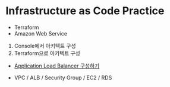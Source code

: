 # Infrastructure as Code Practice

* Terraform
* Amazon Web Service

1. Console에서 아키텍트 구성
2. Terraform으로 아키텍트 구성

- [Application Load Balancer 구성하기](https://github.com/Koozzi/iac-practice/tree/main/terraform/ec2_alb_0123)

- VPC / ALB / Security Group / EC2 / RDS
